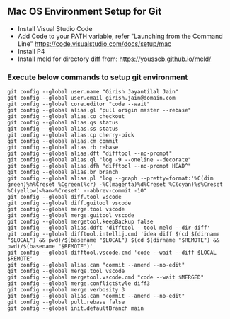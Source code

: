## Mac OS Environment Setup for Git

* Install Visual Studio Code
* Add Code to your PATH variable, refer "Launching from the Command Line" https://code.visualstudio.com/docs/setup/mac
* Install P4
* Install meld for directory diff from: https://yousseb.github.io/meld/

### Execute below commands to setup git environment

```
git config --global user.name "Girish Jayantilal Jain"
git config --global user.email girish.jain@domain.com
git config --global core.editor "code --wait"
git config --global alias.gl "pull origin master --rebase"
git config --global alias.co checkout
git config --global alias.qs status
git config --global alias.ss status
git config --global alias.cp cherry-pick
git config --global alias.cm commit
git config --global alias.rb rebase
git config --global alias.dft "difftool --no-prompt"
git config --global alias.ql "log -9 --oneline --decorate"
git config --global alias.dfh "difftool --no-prompt HEAD^"
git config --global alias.br branch
git config --global alias.pl "log --graph --pretty=format:'%C(dim green)%h%Creset %Cgreen(%cr) -%C(magenta)%d%Creset %C(cyan)%s%Creset %C(yellow)<%an>%Creset' --abbrev-commit -10"
git config --global diff.tool vscode
git config --global diff.guitool vscode
git config --global merge.tool vscode
git config --global merge.guitool vscode
git config --global mergetool.keepBackup false
git config --global alias.ddft 'difftool --tool meld --dir-diff'
git config --global difftool.intellij.cmd 'idea diff $(cd $(dirname "$LOCAL") && pwd)/$(basename "$LOCAL") $(cd $(dirname "$REMOTE") && pwd)/$(basename "$REMOTE")'
git config --global difftool.vscode.cmd 'code --wait --diff $LOCAL $REMOTE'
git config --global alias.cam "commit --amend --no-edit"
git config --global merge.tool vscode
git config --global mergetool.vscode.cmd "code --wait $MERGED"
git config --global merge.conflictStyle diff3
git config --global merge.verbosity 3
git config --global alias.cam "commit --amend --no-edit"
git config --global pull.rebase false
git config --global init.defaultBranch main
```
